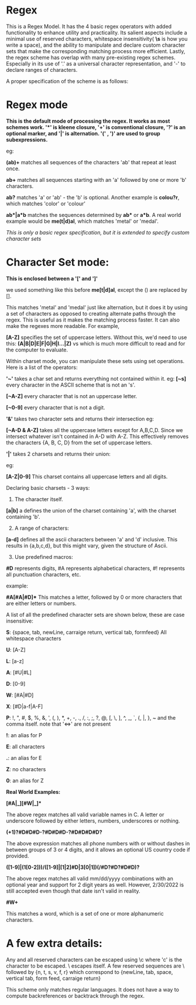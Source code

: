 # Regex

This is a Regex Model. It has the 4 basic regex operators with added functionality to enhance utility and practicality. Its salient aspects include a minimal use of reserved characters, whitespace insensitivity( **\\s** is how you write a space), and the ability to manipulate and declare custom character sets that make the corresponding matching process more efficient. Lastly, the regex scheme has overlap with many pre-existing regex schemes. Especially in its use of '.' as a universal character representation, and '-' to declare ranges of characters.

A proper specification of the scheme is as follows: 

# Regex mode
**This is the default mode of processing the regex. It works as most schemes work. '\*' is kleene closure, '+' is conventional closure, '?' is an optional marker, and '|' is alternation. '(' , ')' are used to group subexpressions.**

eg:

**(ab)+**
    matches all sequences of the characters 'ab' that repeat at least once.

**ab+**
    matches all sequences starting with an 'a' followed by one or more 'b' characters.

**ab?**
    matches 'a' or 'ab' - the 'b' is optional.
Another example is **colou?r**, which matches 'color' or 'colour'

**ab\*|a\*b**
    matches the sequences determined by **ab\*** or **a\*b**.
A real world example would be **me(t|d)al**, which matches 'metal' or 'medal'.

*This is only a basic regex specification, but it is extended to specify custom character sets*

# Character Set mode: 
**This is enclosed between a '\[' and '\]'**

we used something like this before   **me\[t|d\]al**, except the () are replaced by \[\].

This matches 'metal' and 'medal' just like alternation, but it does it by using a set of characters as opposed to creating alternate paths through the regex. This is useful as it makes the matching process faster. It can also make the regexes more readable. For example,

**\[A-Z\]**    specifies the set of uppercase letters. Without this, we'd need to use this:    **(A|B|D|E|F|G|H|I...|Z)** vs which is much more difficult to read and for the computer to evaluate.

Within charset mode, you can manipulate these sets using set operations. Here is a list of the operators:

**'~'**    takes a char set and returns everything not contained within it. 
eg:
**\[~s\]**    every character in the ASCII scheme that is not an 's'.

**\[~A-Z\]**    every character that is not an uppercase letter.

**\[~0-9\]**    every character that is not a digit.

**'&'**    takes two character sets and returns their intersection
eg:

**\[~A-D & A-Z\]**    takes all the uppercase letters except for A,B,C,D. Since we intersect whatever isn't contained in A-D with A-Z. This effectively removes the characters {A, B, C, D} from the set of uppercase letters.

**'|'** takes 2 charsets and returns their union:

eg:

**\[A-Z|0-9\]**    This charset contains all uppercase letters and all digits.

Declaring basic charsets - 3 ways:

1) The character itself.

**\[a|b\]**    a defines the union of the charset containing 'a', with the charset containing 'b'.

2) A range of characters:

**\[a-d\]**    defines all the ascii characters between 'a' and 'd' inclusive. This results in {a,b,c,d}, but this might vary, given the structure of Ascii.

3) Use predefined macros:

**\#D**    represents digits, #A represents alphabetical characters, #! represents all punctuation characters, etc.

example:

**\#A\[\#A|\#D\]\***    This matches a letter, followed by 0 or more characters that are either letters or numbers.


A list of all the predefined character sets are shown below, these are case insensitive:

**S**:    {space, tab, newLine, carraige return, vertical tab, formfeed} All whitespace characters

**U**:    \[A-Z\]

**L**:    \[a-z\]

**A**:    \[#U|#L\]

**D**:    \[0-9\]

**W**:    \[#A|#D\]

**X**:    \[#D|a-f|A-F\]

**P**:     \!, \", \#, \$, \%, \&, ', (, ), \*, +, -, \., \/, :, ;, ?, @, \[, \\, \], ^, \_, \`, {, |, }, ~  and the comma itself.  note that '<=>' are not present

**!**:    an alias for P

**E**:    all characters

**.**:    an alias for E

**Z**:    no characters

**0**:    an alias for Z

**Real World Examples:**

**\[\#A|\_\]\[\#W|\_\]\*** 

The above regex matches all valid variable names in C. A letter or underscore followed by either letters, numbers, underscores or nothing.

**(+1)?\#D\#D\#D-?\#D\#D\#D-?\#D\#D\#D\#D?** 

The above expression matches all phone numbers with or without dashes in between groups of 3 or 4 digits, and it allows an optional US country code if provided.

**(\[1-9\]|(1\[0-2\]))/(\[1-9\]|\[1|2\]#D|3\[0|1\])(/\#D?\#D?\#D\#D)?**

The above regex matches all valid mm/dd/yyyy combinations with an optional year and support for 2 digit years as well. However, 2/30/2022 is still accepted even though that date isn't valid in reality.

**\#W+**

This matches a word, which is a set of one or more alphanumeric characters.

# A few extra details: 

Any and all reserved characters can be escaped using \c where 'c' is the character to be escaped. \\ escapes itself. A few reserved sequences are \ followed by {n, t, s, v, f, r} which correspond to {newLine, tab, space, vertical tab, form feed, carraige return}

This scheme only matches regular languages. It does not have a way to compute backreferences or backtrack through the regex.
